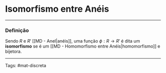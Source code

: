 # Isomorfismo entre Anéis

---

### Definição

Sendo $R$ e $R'$ [[MD - Anel|anéis]], uma função $\phi:R \to R'$ é dita um **isomorfismo** se é um [[MD - Homomorfismo entre Anéis|homomorfismo]] e bijetora.

---

Tags: #mat-discreta 